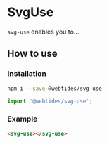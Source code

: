 # SvgUse

`svg-use` enables you to...

## How to use

### Installation

```sh
npm i --save @webtides/svg-use
```

```js
import '@webtides/svg-use';
```

### Example

```html
<svg-use></svg-use>
```
